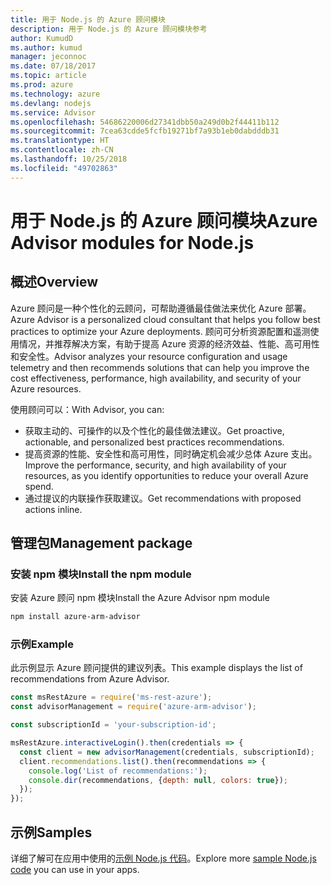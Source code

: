```yaml
---
title: 用于 Node.js 的 Azure 顾问模块
description: 用于 Node.js 的 Azure 顾问模块参考
author: KumudD
ms.author: kumud
manager: jeconnoc
ms.date: 07/18/2017
ms.topic: article
ms.prod: azure
ms.technology: azure
ms.devlang: nodejs
ms.service: Advisor
ms.openlocfilehash: 54686220006d27341dbb50a249d0b2f44411b112
ms.sourcegitcommit: 7cea63cdde5fcfb19271bf7a93b1eb0dabdddb31
ms.translationtype: HT
ms.contentlocale: zh-CN
ms.lasthandoff: 10/25/2018
ms.locfileid: "49702863"
---
```

# <a name="azure-advisor-modules-for-nodejs"></a><span data-ttu-id="6bcdf-103">用于 Node.js 的 Azure 顾问模块</span><span class="sxs-lookup"><span data-stu-id="6bcdf-103">Azure Advisor modules for Node.js</span></span>

## <a name="overview"></a><span data-ttu-id="6bcdf-104">概述</span><span class="sxs-lookup"><span data-stu-id="6bcdf-104">Overview</span></span>

<span data-ttu-id="6bcdf-105">Azure 顾问是一种个性化的云顾问，可帮助遵循最佳做法来优化 Azure 部署。</span><span class="sxs-lookup"><span data-stu-id="6bcdf-105">Azure Advisor is a personalized cloud consultant that helps you follow best practices to optimize your Azure deployments.</span></span> <span data-ttu-id="6bcdf-106">顾问可分析资源配置和遥测使用情况，并推荐解决方案，有助于提高 Azure 资源的经济效益、性能、高可用性和安全性。</span><span class="sxs-lookup"><span data-stu-id="6bcdf-106">Advisor analyzes your resource configuration and usage telemetry and then recommends solutions that can help you improve the cost effectiveness, performance, high availability, and security of your Azure resources.</span></span>

<span data-ttu-id="6bcdf-107">使用顾问可以：</span><span class="sxs-lookup"><span data-stu-id="6bcdf-107">With Advisor, you can:</span></span>
- <span data-ttu-id="6bcdf-108">获取主动的、可操作的以及个性化的最佳做法建议。</span><span class="sxs-lookup"><span data-stu-id="6bcdf-108">Get proactive, actionable, and personalized best practices recommendations.</span></span>
- <span data-ttu-id="6bcdf-109">提高资源的性能、安全性和高可用性，同时确定机会减少总体 Azure 支出。</span><span class="sxs-lookup"><span data-stu-id="6bcdf-109">Improve the performance, security, and high availability of your resources, as you identify opportunities to reduce your overall Azure spend.</span></span>
- <span data-ttu-id="6bcdf-110">通过提议的内联操作获取建议。</span><span class="sxs-lookup"><span data-stu-id="6bcdf-110">Get recommendations with proposed actions inline.</span></span>

## <a name="management-package"></a><span data-ttu-id="6bcdf-111">管理包</span><span class="sxs-lookup"><span data-stu-id="6bcdf-111">Management package</span></span>

### <a name="install-the-npm-module"></a><span data-ttu-id="6bcdf-112">安装 npm 模块</span><span class="sxs-lookup"><span data-stu-id="6bcdf-112">Install the npm module</span></span>

<span data-ttu-id="6bcdf-113">安装 Azure 顾问 npm 模块</span><span class="sxs-lookup"><span data-stu-id="6bcdf-113">Install the Azure Advisor npm module</span></span>

```bash
npm install azure-arm-advisor
```

### <a name="example"></a><span data-ttu-id="6bcdf-114">示例</span><span class="sxs-lookup"><span data-stu-id="6bcdf-114">Example</span></span>

<span data-ttu-id="6bcdf-115">此示例显示 Azure 顾问提供的建议列表。</span><span class="sxs-lookup"><span data-stu-id="6bcdf-115">This example displays the list of recommendations from Azure Advisor.</span></span>

```javascript
const msRestAzure = require('ms-rest-azure');
const advisorManagement = require('azure-arm-advisor');

const subscriptionId = 'your-subscription-id';

msRestAzure.interactiveLogin().then(credentials => {
  const client = new advisorManagement(credentials, subscriptionId);
  client.recommendations.list().then(recommendations => {
    console.log('List of recommendations:');
    console.dir(recommendations, {depth: null, colors: true});
  });
});
```

## <a name="samples"></a><span data-ttu-id="6bcdf-116">示例</span><span class="sxs-lookup"><span data-stu-id="6bcdf-116">Samples</span></span>

<span data-ttu-id="6bcdf-117">详细了解可在应用中使用的[示例 Node.js 代码](https://azure.microsoft.com/resources/samples/?platform=nodejs)。</span><span class="sxs-lookup"><span data-stu-id="6bcdf-117">Explore more [sample Node.js code](https://azure.microsoft.com/resources/samples/?platform=nodejs) you can use in your apps.</span></span>
